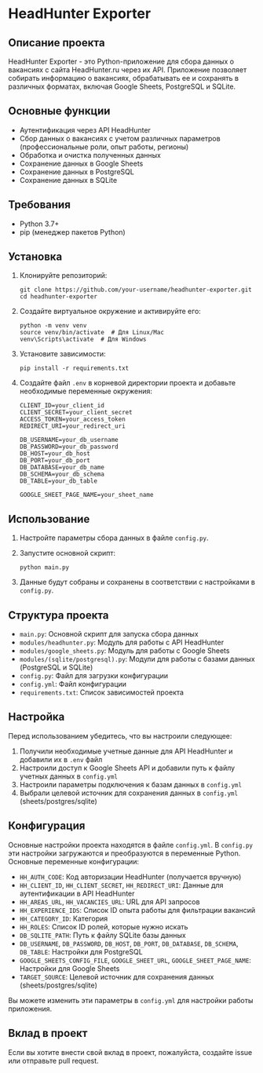 # HeadHunter Exporter

## Описание проекта

HeadHunter Exporter - это Python-приложение для сбора данных о вакансиях с сайта HeadHunter.ru через их API. Приложение позволяет собирать информацию о вакансиях, обрабатывать ее и сохранять в различных форматах, включая Google Sheets, PostgreSQL и SQLite.

## Основные функции

- Аутентификация через API HeadHunter
- Сбор данных о вакансиях с учетом различных параметров (профессиональные роли, опыт работы, регионы)
- Обработка и очистка полученных данных
- Сохранение данных в Google Sheets
- Сохранение данных в PostgreSQL
- Сохранение данных в SQLite

## Требования

- Python 3.7+
- pip (менеджер пакетов Python)

## Установка

1. Клонируйте репозиторий:
   ```
   git clone https://github.com/your-username/headhunter-exporter.git
   cd headhunter-exporter
   ```

2. Создайте виртуальное окружение и активируйте его:
   ```
   python -m venv venv
   source venv/bin/activate  # Для Linux/Mac
   venv\Scripts\activate  # Для Windows
   ```

3. Установите зависимости:
   ```
   pip install -r requirements.txt
   ```

4. Создайте файл `.env` в корневой директории проекта и добавьте необходимые переменные окружения:
   ```
   CLIENT_ID=your_client_id
   CLIENT_SECRET=your_client_secret
   ACCESS_TOKEN=your_access_token
   REDIRECT_URI=your_redirect_uri
   
   DB_USERNAME=your_db_username
   DB_PASSWORD=your_db_password
   DB_HOST=your_db_host
   DB_PORT=your_db_port
   DB_DATABASE=your_db_name
   DB_SCHEMA=your_db_schema
   DB_TABLE=your_db_table
   
   GOOGLE_SHEET_PAGE_NAME=your_sheet_name
   ```

## Использование

1. Настройте параметры сбора данных в файле `config.py`.

2. Запустите основной скрипт:
   ```
   python main.py
   ```

3. Данные будут собраны и сохранены в соответствии с настройками в `config.py`.

## Структура проекта

- `main.py`: Основной скрипт для запуска сбора данных
- `modules/headhunter.py`: Модуль для работы с API HeadHunter
- `modules/google_sheets.py`: Модуль для работы с Google Sheets
- `modules/(sqlite/postgresql).py`: Модули для работы с базами данных (PostgreSQL и SQLite)
- `config.py`: Файл для загрузки конфигурации
- `config.yml`: Файл конфигурации
- `requirements.txt`: Список зависимостей проекта

## Настройка

Перед использованием убедитесь, что вы настроили следующее:

1. Получили необходимые учетные данные для API HeadHunter и добавили их в `.env` файл
2. Настроили доступ к Google Sheets API и добавили путь к файлу учетных данных в `config.yml`
3. Настроили параметры подключения к базам данных в `config.yml`
4. Выбрали целевой источник для сохранения данных в `config.yml` (sheets/postgres/sqlite)

## Конфигурация

Основные настройки проекта находятся в файле `config.yml`. В `config.py` эти настройки загружаются и преобразуются в переменные Python. Основные переменные конфигурации:

- `HH_AUTH_CODE`: Код авторизации HeadHunter (получается вручную)
- `HH_CLIENT_ID`, `HH_CLIENT_SECRET`, `HH_REDIRECT_URI`: Данные для аутентификации в API HeadHunter
- `HH_AREAS_URL`, `HH_VACANCIES_URL`: URL для API запросов
- `HH_EXPERIENCE_IDS`: Список ID опыта работы для фильтрации вакансий
- `HH_CATEGORY_ID`: Категория
- `HH_ROLES`: Список ID ролей, которые нужно искать
- `DB_SQLITE_PATH`: Путь к файлу SQLite базы данных
- `DB_USERNAME`, `DB_PASSWORD`, `DB_HOST`, `DB_PORT`, `DB_DATABASE`, `DB_SCHEMA`, `DB_TABLE`: Настройки для PostgreSQL
- `GOOGLE_SHEETS_CONFIG_FILE`, `GOOGLE_SHEET_URL`, `GOOGLE_SHEET_PAGE_NAME`: Настройки для Google Sheets
- `TARGET_SOURCE`: Целевой источник для сохранения данных (sheets/postgres/sqlite)

Вы можете изменить эти параметры в `config.yml` для настройки работы приложения.
## Вклад в проект

Если вы хотите внести свой вклад в проект, пожалуйста, создайте issue или отправьте pull request.
